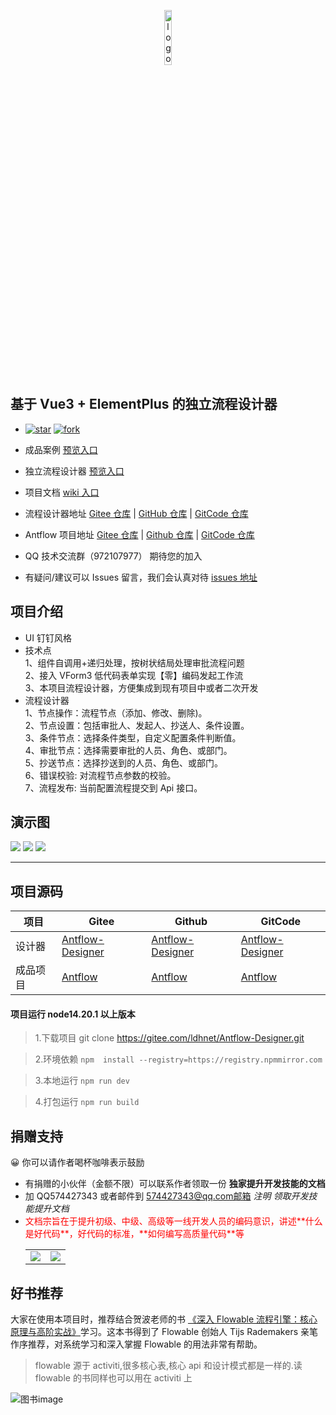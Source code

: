 <p align="center" style="margin-bottom: 0 !important">
	<img alt="logo" src="https://gitee.com/ldhnet/ant-flow/raw/master/public/images/logo.png"   width = 15%;>
</p>

## 基于 Vue3 + ElementPlus 的独立流程设计器

- [![star](https://gitee.com/ldhnet/Antflow-Designer/badge/star.svg?theme=dark)](https://gitee.com/ldhnet/Antflow-Designer/stargazers) [![fork](https://gitee.com/ldhnet/Antflow-Designer/badge/fork.svg?theme=dark)](https://gitee.com/ldhnet/Antflow-Designer/members)

- 成品案例 [预览入口](http://14.103.207.27/admin/)
- 独立流程设计器 [预览入口](http://14.103.207.27/ant-flow/dist/)
- 项目文档 [wiki 入口](https://gitee.com/ldhnet/Antflow-Designer/wikis)
- 流程设计器地址 [Gitee 仓库](https://gitee.com/ldhnet/Antflow-Designer) | [GitHub 仓库](https://github.com/ldhnet/Antflow-Designer) | [GitCode 仓库](https://gitcode.com/ldhnet/Antflow-Designer/overview)
- Antflow 项目地址 [Gitee 仓库](https://gitee.com/tylerzhou/Antflow) | [Github 仓库](https://github.com/mrtylerzhou/Antflow) | [GitCode 仓库](https://gitcode.com/zypqqgc/Antflow/overview)

- QQ 技术交流群（972107977） 期待您的加入
- 有疑问/建议可以 Issues 留言，我们会认真对待 [issues 地址](https://gitee.com/ldhnet/Antflow-Designer/issues)

## 项目介绍

- UI 钉钉风格
- 技术点<br />
  1、组件自调用+递归处理，按树状结局处理审批流程问题<br />
  2、接入 VForm3 低代码表单实现【零】编码发起工作流<br />
  3、本项目流程设计器，方便集成到现有项目中或者二次开发<br />
- 流程设计器<br />
  1、节点操作：流程节点（添加、修改、删除)。<br />
  2、节点设置：包括审批人、发起人、抄送人、条件设置。<br />
  3、条件节点：选择条件类型，自定义配置条件判断值。<br />
  4、审批节点：选择需要审批的人员、角色、或部门。<br />
  5、抄送节点：选择抄送到的人员、角色、或部门。<br />
  6、错误校验: 对流程节点参数的校验。<br />
  7、流程发布: 当前配置流程提交到 Api 接口。<br />

## 演示图

![](./public/images/10.png)
![](./public/images/11.png)
![](./public/images/12.png)

---

## 项目源码

| 项目     | Gitee                                                         | Github                                                         | GitCode                                                              |
| -------- | ------------------------------------------------------------- | -------------------------------------------------------------- | -------------------------------------------------------------------- |
| 设计器   | [Antflow-Designer](https://gitee.com/ldhnet/Antflow-Designer) | [Antflow-Designer](https://github.com/ldhnet/Antflow-Designer) | [Antflow-Designer](https://gitcode.com/ldhnet/FlowDesigner/overview) |
| 成品项目 | [Antflow](https://gitee.com/tylerzhou/Antflow)                | [Antflow](https://github.com/mrtylerzhou/Antflow)              | [Antflow](https://gitcode.com/zypqqgc/Antflow/overview)              |

#### 项目运行 node14.20.1 以上版本

> 1.下载项目 git clone https://gitee.com/ldhnet/Antflow-Designer.git

> 2.环境依赖 `npm  install --registry=https://registry.npmmirror.com`

> 3.本地运行 `npm run dev`

> 4.打包运行 `npm run build`

## 捐赠支持

😀 你可以请作者喝杯咖啡表示鼓励

- 有捐赠的小伙伴（金额不限）可以联系作者领取一份 **独家提升开发技能的文档**
- 加 QQ574427343 或者邮件到 574427343@qq.com邮箱 _注明 领取开发技能提升文档_
- <span style="color: red;">
  文档宗旨在于提升初级、中级、高级等一线开发人员的编码意识，讲述**什么是好代码**，好代码的标准，**如何编写高质量代码**等
  </span>
  <table>
      <tr>
          <td><img src="https://gitee.com/ldhnet/Antflow-Designer/raw/master/public/images/wxpay.jpg"/></td>
          <td><img src="https://gitee.com/ldhnet/Antflow-Designer/raw/master/public/images/alipay.jpg"/></td>
      </tr>  
  </table>

## 好书推荐

大家在使用本项目时，推荐结合贺波老师的书
[《深入 Flowable 流程引擎：核心原理与高阶实战》](https://item.jd.com/14804836.html)学习。这本书得到了 Flowable 创始人 Tijs Rademakers 亲笔作序推荐，对系统学习和深入掌握 Flowable 的用法非常有帮助。

> flowable 源于 activiti,很多核心表,核心 api 和设计模式都是一样的.读 flowable 的书同样也可以用在 activiti 上

![图书image](https://gitee.com/tylerzhou/Antflow/raw/master/doc/images/flowablebook.jpg)
